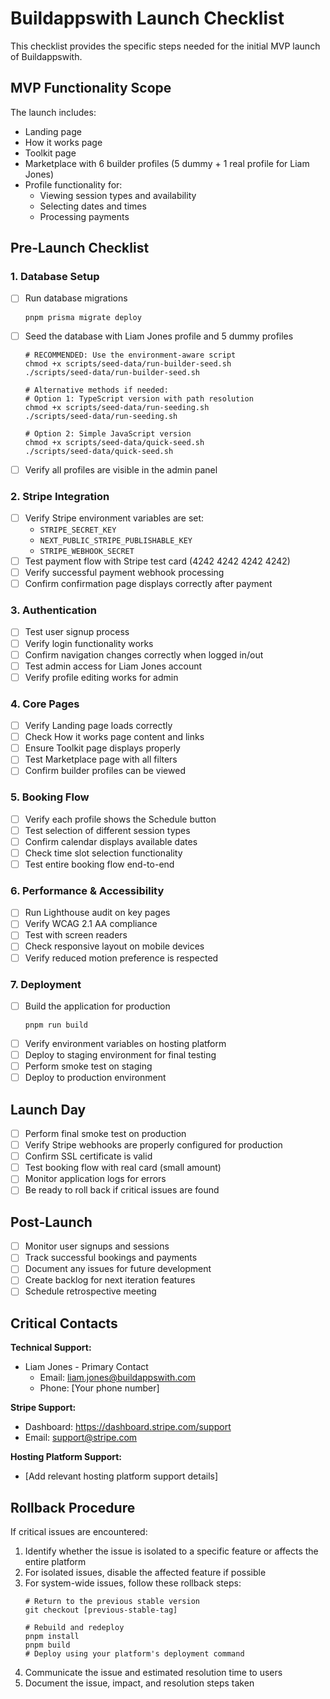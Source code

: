 # Buildappswith Launch Checklist

This checklist provides the specific steps needed for the initial MVP launch of Buildappswith.

## MVP Functionality Scope

The launch includes:
- Landing page
- How it works page
- Toolkit page
- Marketplace with 6 builder profiles (5 dummy + 1 real profile for Liam Jones)
- Profile functionality for:
  * Viewing session types and availability
  * Selecting dates and times
  * Processing payments

## Pre-Launch Checklist

### 1. Database Setup

- [ ] Run database migrations
  ```
  pnpm prisma migrate deploy
  ```
- [ ] Seed the database with Liam Jones profile and 5 dummy profiles
  ```
  # RECOMMENDED: Use the environment-aware script
  chmod +x scripts/seed-data/run-builder-seed.sh
  ./scripts/seed-data/run-builder-seed.sh
  
  # Alternative methods if needed:
  # Option 1: TypeScript version with path resolution
  chmod +x scripts/seed-data/run-seeding.sh
  ./scripts/seed-data/run-seeding.sh
  
  # Option 2: Simple JavaScript version
  chmod +x scripts/seed-data/quick-seed.sh
  ./scripts/seed-data/quick-seed.sh
  ```
- [ ] Verify all profiles are visible in the admin panel

### 2. Stripe Integration

- [ ] Verify Stripe environment variables are set:
  - `STRIPE_SECRET_KEY`
  - `NEXT_PUBLIC_STRIPE_PUBLISHABLE_KEY`
  - `STRIPE_WEBHOOK_SECRET`
- [ ] Test payment flow with Stripe test card (4242 4242 4242 4242)
- [ ] Verify successful payment webhook processing
- [ ] Confirm confirmation page displays correctly after payment

### 3. Authentication

- [ ] Test user signup process
- [ ] Verify login functionality works
- [ ] Confirm navigation changes correctly when logged in/out
- [ ] Test admin access for Liam Jones account
- [ ] Verify profile editing works for admin

### 4. Core Pages

- [ ] Verify Landing page loads correctly
- [ ] Check How it works page content and links
- [ ] Ensure Toolkit page displays properly
- [ ] Test Marketplace page with all filters
- [ ] Confirm builder profiles can be viewed

### 5. Booking Flow

- [ ] Verify each profile shows the Schedule button
- [ ] Test selection of different session types
- [ ] Confirm calendar displays available dates
- [ ] Check time slot selection functionality
- [ ] Test entire booking flow end-to-end

### 6. Performance & Accessibility

- [ ] Run Lighthouse audit on key pages
- [ ] Verify WCAG 2.1 AA compliance
- [ ] Test with screen readers
- [ ] Check responsive layout on mobile devices
- [ ] Verify reduced motion preference is respected

### 7. Deployment

- [ ] Build the application for production
  ```
  pnpm run build
  ```
- [ ] Verify environment variables on hosting platform
- [ ] Deploy to staging environment for final testing
- [ ] Perform smoke test on staging
- [ ] Deploy to production environment

## Launch Day

- [ ] Perform final smoke test on production
- [ ] Verify Stripe webhooks are properly configured for production
- [ ] Confirm SSL certificate is valid
- [ ] Test booking flow with real card (small amount)
- [ ] Monitor application logs for errors
- [ ] Be ready to roll back if critical issues are found

## Post-Launch

- [ ] Monitor user signups and sessions
- [ ] Track successful bookings and payments
- [ ] Document any issues for future development
- [ ] Create backlog for next iteration features
- [ ] Schedule retrospective meeting

## Critical Contacts

**Technical Support:**
- Liam Jones - Primary Contact
  - Email: liam.jones@buildappswith.com
  - Phone: [Your phone number]

**Stripe Support:**
- Dashboard: https://dashboard.stripe.com/support
- Email: support@stripe.com

**Hosting Platform Support:**
- [Add relevant hosting platform support details]

## Rollback Procedure

If critical issues are encountered:

1. Identify whether the issue is isolated to a specific feature or affects the entire platform
2. For isolated issues, disable the affected feature if possible
3. For system-wide issues, follow these rollback steps:
   ```
   # Return to the previous stable version
   git checkout [previous-stable-tag]
   
   # Rebuild and redeploy
   pnpm install
   pnpm build
   # Deploy using your platform's deployment command
   ```
4. Communicate the issue and estimated resolution time to users
5. Document the issue, impact, and resolution steps taken
